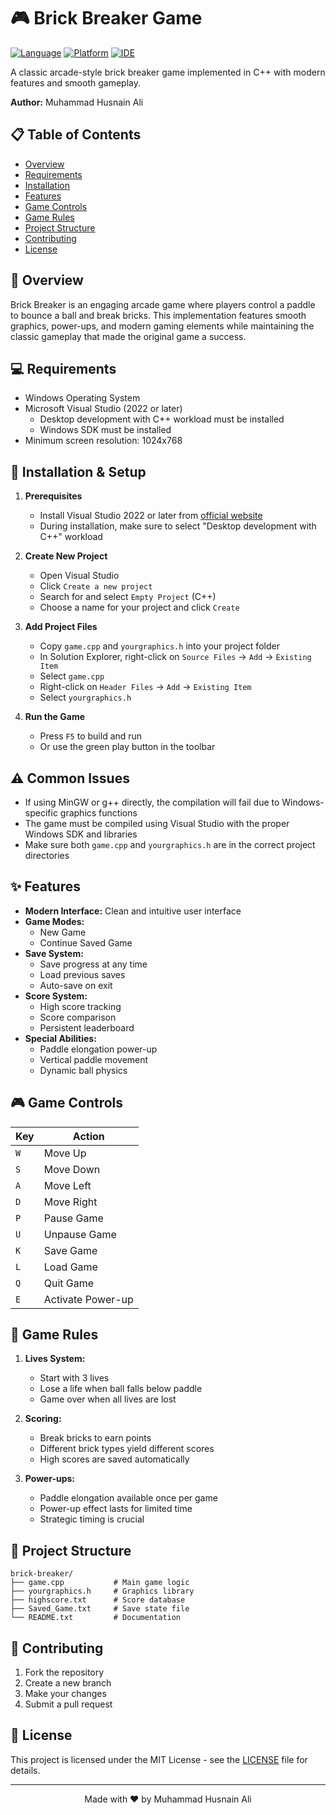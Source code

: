 # 🎮 Brick Breaker Game

[![Language](https://img.shields.io/badge/language-C++-blue.svg)](https://isocpp.org/)
[![Platform](https://img.shields.io/badge/platform-Windows-lightgrey.svg)](https://www.microsoft.com/windows)
[![IDE](https://img.shields.io/badge/IDE-Visual%20Studio-purple.svg)](https://visualstudio.microsoft.com/)

A classic arcade-style brick breaker game implemented in C++ with modern features and smooth gameplay.

**Author:** Muhammad Husnain Ali

## 📋 Table of Contents
- [Overview](#overview)
- [Requirements](#requirements)
- [Installation](#installation)
- [Features](#features)
- [Game Controls](#game-controls)
- [Game Rules](#game-rules)
- [Project Structure](#project-structure)
- [Contributing](#contributing)
- [License](#license)

## 🎯 Overview
Brick Breaker is an engaging arcade game where players control a paddle to bounce a ball and break bricks. This implementation features smooth graphics, power-ups, and modern gaming elements while maintaining the classic gameplay that made the original game a success.

## 💻 Requirements
- Windows Operating System
- Microsoft Visual Studio (2022 or later)
  - Desktop development with C++ workload must be installed
  - Windows SDK must be installed
- Minimum screen resolution: 1024x768

## 🚀 Installation & Setup
1. **Prerequisites**
   - Install Visual Studio 2022 or later from [official website](https://visualstudio.microsoft.com/)
   - During installation, make sure to select "Desktop development with C++" workload

2. **Create New Project**
   - Open Visual Studio
   - Click `Create a new project`
   - Search for and select `Empty Project` (C++)
   - Choose a name for your project and click `Create`

3. **Add Project Files**
   - Copy `game.cpp` and `yourgraphics.h` into your project folder
   - In Solution Explorer, right-click on `Source Files` → `Add` → `Existing Item`
   - Select `game.cpp`
   - Right-click on `Header Files` → `Add` → `Existing Item`
   - Select `yourgraphics.h`

4. **Run the Game**
   - Press `F5` to build and run
   - Or use the green play button in the toolbar

## ⚠️ Common Issues
- If using MinGW or g++ directly, the compilation will fail due to Windows-specific graphics functions
- The game must be compiled using Visual Studio with the proper Windows SDK and libraries
- Make sure both `game.cpp` and `yourgraphics.h` are in the correct project directories

## ✨ Features
- **Modern Interface:** Clean and intuitive user interface
- **Game Modes:** 
  - New Game
  - Continue Saved Game
- **Save System:** 
  - Save progress at any time
  - Load previous saves
  - Auto-save on exit
- **Score System:**
  - High score tracking
  - Score comparison
  - Persistent leaderboard
- **Special Abilities:**
  - Paddle elongation power-up
  - Vertical paddle movement
  - Dynamic ball physics

## 🎮 Game Controls
| Key | Action |
|-----|--------|
| `W` | Move Up |
| `S` | Move Down |
| `A` | Move Left |
| `D` | Move Right |
| `P` | Pause Game |
| `U` | Unpause Game |
| `K` | Save Game |
| `L` | Load Game |
| `Q` | Quit Game |
| `E` | Activate Power-up |

## 📜 Game Rules
1. **Lives System:**
   - Start with 3 lives
   - Lose a life when ball falls below paddle
   - Game over when all lives are lost

2. **Scoring:**
   - Break bricks to earn points
   - Different brick types yield different scores
   - High scores are saved automatically

3. **Power-ups:**
   - Paddle elongation available once per game
   - Power-up effect lasts for limited time
   - Strategic timing is crucial

## 📁 Project Structure
```
brick-breaker/
├── game.cpp           # Main game logic
├── yourgraphics.h     # Graphics library
├── highscore.txt      # Score database
├── Saved_Game.txt     # Save state file
└── README.txt         # Documentation
```

## 🤝 Contributing
1. Fork the repository
2. Create a new branch
3. Make your changes
4. Submit a pull request

## 📄 License
This project is licensed under the MIT License - see the [LICENSE](LICENSE) file for details.

---

<div align="center">
Made with ❤️ by Muhammad Husnain Ali
</div>